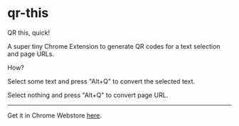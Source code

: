 # qr-this

QR this, quick!

A super tiny Chrome Extension to generate QR codes for a text selection and page URLs.

How?

Select some text and press "Alt+Q" to convert the selected text.

Select nothing and press "Alt+Q" to convert page URL.

---

Get it in Chrome Webstore [here](https://chrome.google.com/webstore/detail/qr-this/bngcgjibkacocppgfncbihincdaccodo).
